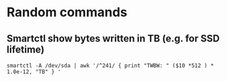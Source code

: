 # Random commands

## Smartctl show bytes written in TB (e.g. for SSD lifetime)
```
smartctl -A /dev/sda | awk '/^241/ { print "TWBW: " ($10 *512 ) * 1.0e-12, "TB" } '
```
